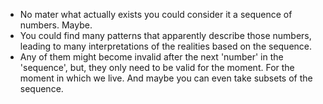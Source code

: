 * No mater what actually exists you could consider it a sequence of numbers. Maybe.
* You could find many patterns that apparently describe those numbers, leading to many interpretations of the realities based on the sequence.
* Any of them might become invalid after the next 'number' in the 'sequence', but, they only need to be valid for the moment. For the moment in which we live. And maybe you can even take subsets of the sequence.

